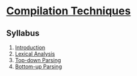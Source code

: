 # [Compilation Techniques](https://fenix.ciencias.ulisboa.pt/degrees/engenharia-informatica-564500436615277/disciplina-curricular/846155801952527)

## Syllabus
1. [Introduction](./1-introduction.md)
2. [Lexical Analysis](./2-lexical-analysis.md)
3. [Top-down Parsing](3-top-down-parsing.md)
4. [Bottom-up Parsing](4-bottom-up-parsing.md)
